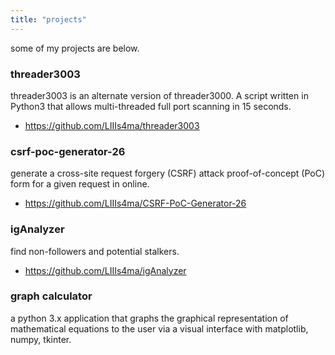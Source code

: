```yaml
---
title: "projects"
---
```


some of my projects are below.

### threader3003

threader3003 is an alternate version of threader3000. A script written in Python3 that allows multi-threaded full port scanning in 15 seconds.

* https://github.com/LIIIs4ma/threader3003

### csrf-poc-generator-26

generate a cross-site request forgery (CSRF) attack proof-of-concept (PoC) form for a given request in online. 

* https://github.com/LIIIs4ma/CSRF-PoC-Generator-26

### igAnalyzer

find non-followers and potential stalkers.

* https://github.com/LIIIs4ma/igAnalyzer


### graph calculator

a python 3.x application that graphs the graphical representation of mathematical equations to the user via a visual interface with matplotlib, numpy, tkinter.


